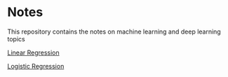 # Notes
This repository contains the notes on machine learning and deep learning topics

[Linear Regression](Linear_Regression.md)

[Logistic Regression](Logistic_Regression.md)
